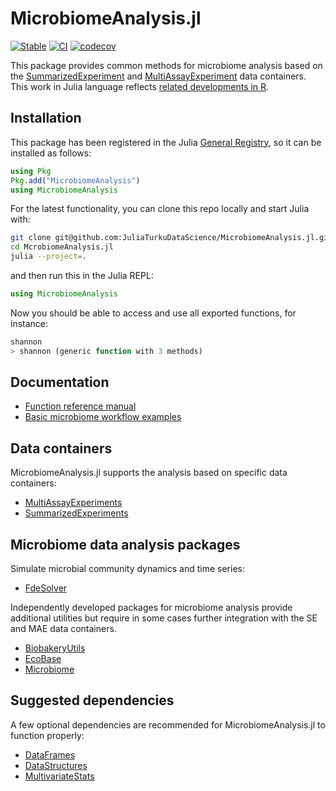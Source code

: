 # MicrobiomeAnalysis.jl

[![Stable](https://img.shields.io/badge/docs-stable-blue.svg)](https://juliaturkudatascience.github.io/MicrobiomeAnalysis.jl/stable/readme/)
[![CI](https://github.com/JuliaTurkuDataScience/MicrobiomeAnalysis.jl/actions/workflows/CI.yml/badge.svg?branch=main)](https://github.com/JuliaTurkuDataScience/MicrobiomeAnalysis.jl/actions/workflows/CI.yml)
[![codecov](https://codecov.io/gh/JuliaTurkuDataScience/MicrobiomeAnalysis.jl/branch/main/graph/badge.svg?token=VHEH1ZQLPA)](https://codecov.io/gh/JuliaTurkuDataScience/MicrobiomeAnalysis.jl)

This package provides common methods for microbiome analysis based on the [SummarizedExperiment](https://github.com/LTLA/SummarizedExperiments.jl) and [MultiAssayExperiment](https://github.com/LTLA/MultiAssayExperiment.jl) data containers. This work in Julia language reflects [related developments in R](https://github.com/microbiome/mia/).




## Installation

This package has been registered in the Julia [General Registry](https://github.com/JuliaRegistries/General), so it can be installed as follows:

```julia
using Pkg
Pkg.add("MicrobiomeAnalysis")
using MicrobiomeAnalysis
```

For the latest functionality, you can clone this repo locally and start Julia with:

```bash
git clone git@github.com:JuliaTurkuDataScience/MicrobiomeAnalysis.jl.git
cd McrobiomeAnalysis.jl
julia --project=.
```
and then run this in the Julia REPL:

```julia
using MicrobiomeAnalysis
```

Now you should be able to access and use all exported functions, for instance:

```julia
shannon
> shannon (generic function with 3 methods)
```

## Documentation

- [Function reference manual](https://juliaturkudatascience.github.io/MicrobiomeAnalysis.jl/stable/)
- [Basic microbiome workflow examples](https://juliaturkudatascience.github.io/MicrobiomeAnalysis.jl/stable/example1/)


## Data containers

MicrobiomeAnalysis.jl supports the analysis based on specific data containers:

- [MultiAssayExperiments](https://github.com/LTLA/MultiAssayExperiments.jl)
- [SummarizedExperiments](https://github.com/LTLA/SummarizedExperiments.jl)


## Microbiome data analysis packages

Simulate microbial community dynamics and time series:

- [FdeSolver](https://github.com/JuliaTurkuDataScience/FdeSolver.jl)


Independently developed packages for microbiome analysis provide
additional utilities but require in some cases further integration
with the SE and MAE data containers.

- [BiobakeryUtils](https://github.com/EcoJulia/BiobakeryUtils.jl)
- [EcoBase](https://github.com/EcoJulia/EcoBase.jl)
- [Microbiome](https://github.com/EcoJulia/Microbiome.jl)


## Suggested dependencies

A few optional dependencies are recommended for
MicrobiomeAnalysis.jl to function properly:

- [DataFrames](https://github.com/JuliaData/DataFrames.jl)
- [DataStructures](https://github.com/JuliaCollections/DataStructures.jl)
- [MultivariateStats](https://github.com/JuliaStats/MultivariateStats.jl)

